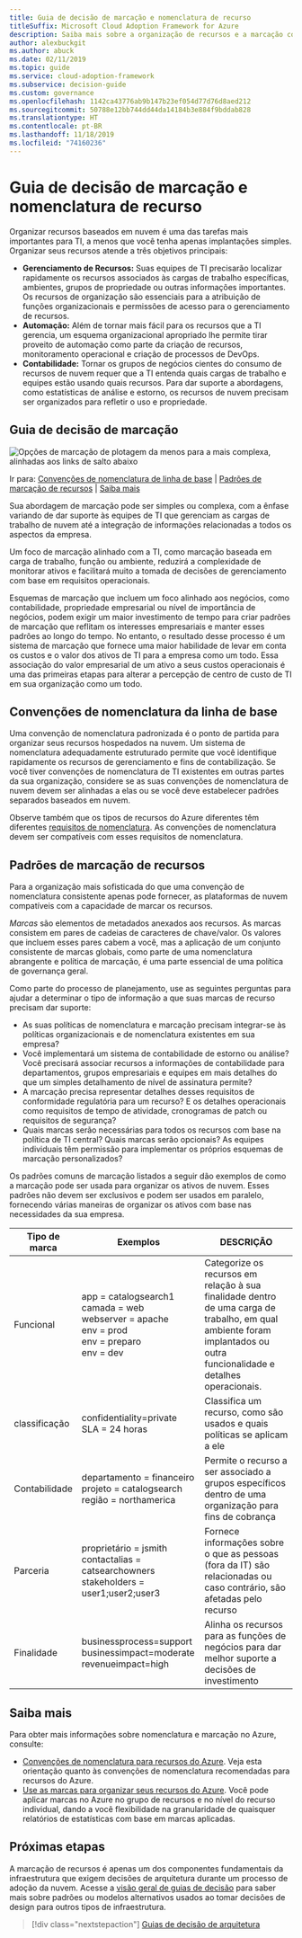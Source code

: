 ```yaml
---
title: Guia de decisão de marcação e nomenclatura de recurso
titleSuffix: Microsoft Cloud Adoption Framework for Azure
description: Saiba mais sobre a organização de recursos e a marcação como um serviço principal em migrações do Azure.
author: alexbuckgit
ms.author: abuck
ms.date: 02/11/2019
ms.topic: guide
ms.service: cloud-adoption-framework
ms.subservice: decision-guide
ms.custom: governance
ms.openlocfilehash: 1142ca43776ab9b147b23ef054d77d76d8aed212
ms.sourcegitcommit: 50788e12bb744dd44da14184b3e884f9bddab828
ms.translationtype: HT
ms.contentlocale: pt-BR
ms.lasthandoff: 11/18/2019
ms.locfileid: "74160236"
---
```

# <a name="resource-naming-and-tagging-decision-guide"></a>Guia de decisão de marcação e nomenclatura de recurso

Organizar recursos baseados em nuvem é uma das tarefas mais importantes para TI, a menos que você tenha apenas implantações simples. Organizar seus recursos atende a três objetivos principais:

- **Gerenciamento de Recursos:** Suas equipes de TI precisarão localizar rapidamente os recursos associados às cargas de trabalho específicas, ambientes, grupos de propriedade ou outras informações importantes. Os recursos de organização são essenciais para a atribuição de funções organizacionais e permissões de acesso para o gerenciamento de recursos.
- **Automação:** Além de tornar mais fácil para os recursos que a TI gerencia, um esquema organizacional apropriado lhe permite tirar proveito de automação como parte da criação de recursos, monitoramento operacional e criação de processos de DevOps.
- **Contabilidade:** Tornar os grupos de negócios cientes do consumo de recursos de nuvem requer que a TI entenda quais cargas de trabalho e equipes estão usando quais recursos. Para dar suporte a abordagens, como estatísticas de análise e estorno, os recursos de nuvem precisam ser organizados para refletir o uso e propriedade.

## <a name="tagging-decision-guide"></a>Guia de decisão de marcação

![Opções de marcação de plotagem da menos para a mais complexa, alinhadas aos links de salto abaixo](../../_images/decision-guides/decision-guide-resource-tagging.png)

Ir para: [Convenções de nomenclatura de linha de base](#baseline-naming-conventions) | [Padrões de marcação de recursos](#resource-tagging-patterns) | [Saiba mais](#learn-more)

Sua abordagem de marcação pode ser simples ou complexa, com a ênfase variando de dar suporte às equipes de TI que gerenciam as cargas de trabalho de nuvem até a integração de informações relacionadas a todos os aspectos da empresa.

Um foco de marcação alinhado com a TI, como marcação baseada em carga de trabalho, função ou ambiente, reduzirá a complexidade de monitorar ativos e facilitará muito a tomada de decisões de gerenciamento com base em requisitos operacionais.

Esquemas de marcação que incluem um foco alinhado aos negócios, como contabilidade, propriedade empresarial ou nível de importância de negócios, podem exigir um maior investimento de tempo para criar padrões de marcação que reflitam os interesses empresariais e manter esses padrões ao longo do tempo. No entanto, o resultado desse processo é um sistema de marcação que fornece uma maior habilidade de levar em conta os custos e o valor dos ativos de TI para a empresa como um todo. Essa associação do valor empresarial de um ativo a seus custos operacionais é uma das primeiras etapas para alterar a percepção de centro de custo de TI em sua organização como um todo.

## <a name="baseline-naming-conventions"></a>Convenções de nomenclatura da linha de base

Uma convenção de nomenclatura padronizada é o ponto de partida para organizar seus recursos hospedados na nuvem. Um sistema de nomenclatura adequadamente estruturado permite que você identifique rapidamente os recursos de gerenciamento e fins de contabilização. Se você tiver convenções de nomenclatura de TI existentes em outras partes da sua organização, considere se as suas convenções de nomenclatura de nuvem devem ser alinhadas a elas ou se você deve estabelecer padrões separados baseados em nuvem.

Observe também que os tipos de recursos do Azure diferentes têm diferentes [requisitos de nomenclatura](../../ready/azure-best-practices/naming-and-tagging.md). As convenções de nomenclatura devem ser compatíveis com esses requisitos de nomenclatura.

## <a name="resource-tagging-patterns"></a>Padrões de marcação de recursos

Para a organização mais sofisticada do que uma convenção de nomenclatura consistente apenas pode fornecer, as plataformas de nuvem compatíveis com a capacidade de marcar os recursos.

*Marcas* são elementos de metadados anexados aos recursos. As marcas consistem em pares de cadeias de caracteres de chave/valor. Os valores que incluem esses pares cabem a você, mas a aplicação de um conjunto consistente de marcas globais, como parte de uma nomenclatura abrangente e política de marcação, é uma parte essencial de uma política de governança geral.

Como parte do processo de planejamento, use as seguintes perguntas para ajudar a determinar o tipo de informação a que suas marcas de recurso precisam dar suporte:

- As suas políticas de nomenclatura e marcação precisam integrar-se às políticas organizacionais e de nomenclatura existentes em sua empresa?
- Você implementará um sistema de contabilidade de estorno ou análise? Você precisará associar recursos a informações de contabilidade para departamentos, grupos empresariais e equipes em mais detalhes do que um simples detalhamento de nível de assinatura permite?
- A marcação precisa representar detalhes desses requisitos de conformidade regulatória para um recurso? E os detalhes operacionais como requisitos de tempo de atividade, cronogramas de patch ou requisitos de segurança?
- Quais marcas serão necessárias para todos os recursos com base na política de TI central? Quais marcas serão opcionais? As equipes individuais têm permissão para implementar os próprios esquemas de marcação personalizados?

Os padrões comuns de marcação listados a seguir dão exemplos de como a marcação pode ser usada para organizar os ativos de nuvem. Esses padrões não devem ser exclusivos e podem ser usados em paralelo, fornecendo várias maneiras de organizar os ativos com base nas necessidades da sua empresa.

<!-- markdownlint-disable MD033 -->

| Tipo de marca | Exemplos | DESCRIÇÃO |
|-----|-----|-----|
| Funcional            | app = catalogsearch1 <br/>camada = web <br/>webserver = apache<br/>env = prod <br/>env = preparo <br/>env = dev                 | Categorize os recursos em relação à sua finalidade dentro de uma carga de trabalho, em qual ambiente foram implantados ou outra funcionalidade e detalhes operacionais.                                 |
| classificação        | confidentiality=private<br/>SLA = 24 horas                                 | Classifica um recurso, como são usados e quais políticas se aplicam a ele                               |
| Contabilidade            | departamento = financeiro <br/>projeto = catalogsearch <br/>região = northamerica | Permite o recurso a ser associado a grupos específicos dentro de uma organização para fins de cobrança |
| Parceria           | proprietário = jsmith <br/>contactalias = catsearchowners<br/>stakeholders = user1;user2;user3<br/>                       | Fornece informações sobre o que as pessoas (fora da IT) são relacionadas ou caso contrário, são afetadas pelo recurso                      |
| Finalidade               | businessprocess=support<br/>businessimpact=moderate<br/>revenueimpact=high   | Alinha os recursos para as funções de negócios para dar melhor suporte a decisões de investimento  |

<!-- markdownlint-enable MD033 -->

## <a name="learn-more"></a>Saiba mais

Para obter mais informações sobre nomenclatura e marcação no Azure, consulte:

- [Convenções de nomenclatura para recursos do Azure](/azure/architecture/best-practices/resource-naming). Veja esta orientação quanto às convenções de nomenclatura recomendadas para recursos do Azure.
- [Use as marcas para organizar seus recursos do Azure](https://docs.microsoft.com/azure/azure-resource-manager/resource-group-using-tags). Você pode aplicar marcas no Azure no grupo de recursos e no nível do recurso individual, dando a você flexibilidade na granularidade de quaisquer relatórios de estatísticas com base em marcas aplicadas.

## <a name="next-steps"></a>Próximas etapas

A marcação de recursos é apenas um dos componentes fundamentais da infraestrutura que exigem decisões de arquitetura durante um processo de adoção da nuvem. Acesse a [visão geral de guias de decisão](../index.md) para saber mais sobre padrões ou modelos alternativos usados ao tomar decisões de design para outros tipos de infraestrutura.

> [!div class="nextstepaction"]
> [Guias de decisão de arquitetura](../index.md)
